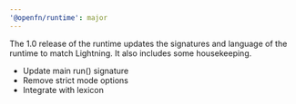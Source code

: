 ```yaml
---
'@openfn/runtime': major
---
```


The 1.0 release of the runtime updates the signatures and language of the runtime to match Lightning. It also includes some housekeeping.

- Update main run() signature
- Remove strict mode options
- Integrate with lexicon
